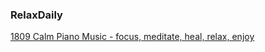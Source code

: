 
### RelaxDaily

[1809 Calm Piano Music - focus, meditate, heal, relax, enjoy](https://www.youtube.com/watch?v=IN987wDvh9k)
